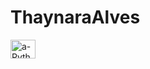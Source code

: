 # ThaynaraAlves
<img align="center" alt="a-Python" height="30" width="40" src="https://img.shields.io/badge/HTML5-E34F26?style=for-the-badge&logo=html5&logoColor=white">
